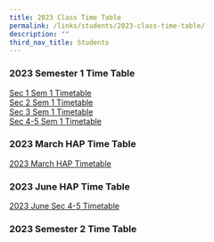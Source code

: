 ```yaml
---
title: 2023 Class Time Table
permalink: /links/students/2023-class-time-table/
description: ""
third_nav_title: Students
---
```

### 2023 Semester 1 Time Table
[Sec 1 Sem 1 Timetable](/files/2023_SEM1_TT-Classes%20(Sec1)_v2.pdf)<br>
[Sec 2 Sem 1 Timetable](/files/2023_SEM1_TT-Classes%20(Sec2).pdf)
<br>
[Sec 3 Sem 1 Timetable](/files/2023_SEM1_TT-Classes%20(Sec3)_v2.pdf)
<br>
[Sec 4-5 Sem 1 Timetable](/files/2023_SEM1_TT-Classes%20(Sec4&amp;5)_v2.pdf)

### 2023 March HAP Time Table

[2023 March HAP Timetable](/files/Time%20Table/2023/2023_MARCH%20HAP%20TIMETABLE.pdf)

### 2023 June HAP Time Table
[2023 June Sec 4-5 Timetable](/files/Time%20Table/2023/june%20hap%202023.pdf)

### 2023 Semester 2 Time Table